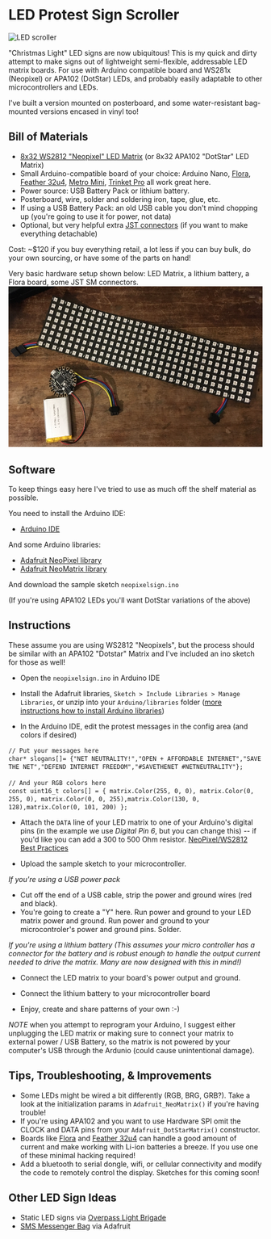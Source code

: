 LED Protest Sign Scroller
================================

![LED scroller](http://i.giphy.com/gQoLZwt0bDpok.gif)

"Christmas Light" LED signs are now ubiquitous! This is my quick and dirty attempt to make signs out of lightweight semi-flexible, addressable LED matrix boards. For use with Arduino compatible board and WS281x (Neopixel) or APA102 (DotStar) LEDs, and probably easily adaptable to other microcontrollers and LEDs. 

I've built a version mounted on posterboard, and some water-resistant bag-mounted versions encased in vinyl too!

Bill of Materials
------------

* [8x32 WS2812 "Neopixel" LED Matrix](https://www.adafruit.com/product/2294) (or 8x32 APA102 "DotStar" LED Matrix)
* Small Arduino-compatible board of your choice: Arduino Nano, [Flora](https://www.adafruit.com/product/659), [Feather 32u4](https://www.adafruit.com/products/2771), [Metro Mini](https://www.adafruit.com/products/2590), [Trinket Pro](https://www.adafruit.com/products/2000) all work great here.
* Power source: USB Battery Pack or lithium battery.
* Posterboard, wire, solder and soldering iron, tape, glue, etc.
* If using a USB Battery Pack: an old USB cable you don't mind chopping up (you're going to use it for power, not data)
* Optional, but very helpful extra [JST connectors](https://www.adafruit.com/products/1663) (if you want to make everything detachable)

Cost: ~$120 if you buy everything retail, a lot less if you can buy bulk, do your own sourcing, or have some of the parts on hand!

Very basic hardware setup shown below: LED Matrix, a lithium battery, a Flora board, some JST SM connectors.
![Hardware components](./led1.png)

Software
------------
To keep things easy here I've tried to use as much off the shelf material as possible.

You need to install the Arduino IDE:

* [Arduino IDE](https://www.arduino.cc/en/main/software)

And some Arduino libraries: 

* [Adafruit NeoPixel library](https://github.com/adafruit/Adafruit_NeoPixel)
* [Adafruit NeoMatrix library](https://github.com/adafruit/Adafruit_NeoMatrix)

And download the sample sketch `neopixelsign.ino`

(If you're using APA102 LEDs you'll want DotStar variations of the above)

Instructions
------------
These assume you are using WS2812 "Neopixels", but the process should be similar with an APA102 "Dotstar" Matrix and I've included an ino sketch for those as well!

* Open the `neopixelsign.ino` in Arduino IDE
* Install the Adafruit libraries, `Sketch > Include Libraries > Manage Libraries`, or unzip into your `Arduino/libraries` folder ([more instructions how to install Arduino libraries](https://www.arduino.cc/en/Guide/Libraries))

* In the Arduino IDE, edit the protest messages in the config area (and colors if desired)

```
// Put your messages here
char* slogans[]= {"NET NEUTRALITY!","OPEN + AFFORDABLE INTERNET","SAVE THE NET","DEFEND INTERNET FREEDOM","#SAVETHENET #NETNEUTRALITY"};

// And your RGB colors here
const uint16_t colors[] = { matrix.Color(255, 0, 0), matrix.Color(0, 255, 0), matrix.Color(0, 0, 255),matrix.Color(130, 0, 128),matrix.Color(0, 101, 200) };

```

* Attach the `DATA` line of your LED matrix to one of your Arduino's digital pins (in the example we use _Digital Pin 6_, but you can change this) -- if you'd like you can add a 300 to 500 Ohm resistor. 
[NeoPixel/WS2812 Best Practices](https://learn.adafruit.com/adafruit-neopixel-uberguide/best-practices)

* Upload the sample sketch to your microcontroller. 

_If you're using a USB power pack_
* Cut off the end of a USB cable, strip the power and ground wires (red and black).
* You're going to create a "Y" here. Run power and ground to your LED matrix power and ground. Run power and ground to your microcontroler's power and ground pins. Solder. 

_If you're using a lithium battery (This assumes your micro controller has a connector for the battery and is robust enough to handle the output current needed to drive the matrix. Many are now designed with this in mind!)_

* Connect the LED matrix to your board's power output and ground.
* Connect the lithium battery to your microcontroller board

* Enjoy, create and share patterns of your own :-)


*NOTE* when you attempt to reprogram your Arduino, I suggest either unplugging the LED matrix or making sure to connect your matrix to external power / USB Battery, so the matrix is not powered by your computer's USB through the Ardunio (could cause unintentional damage). 

Tips, Troubleshooting, & Improvements
------------

* Some LEDs might be wired a bit differently (RGB, BRG, GRB?). Take a look at the initialization params in `Adafruit_NeoMatrix()` if you're having trouble!
* If you're using APA102 and you want to use Hardware SPI omit the CLOCK and DATA pins from your `Adafruit_DotStarMatrix()` constructor.
* Boards like [Flora](https://www.adafruit.com/product/659) and [Feather 32u4](https://www.adafruit.com/products/2771) can handle a good amount of current and make working with Li-ion batteries a breeze. If you use one of these minimal hacking required!
* Add a bluetooth to serial dongle, wifi, or cellular connectivity and modify the code to remotely control the display. Sketches for this coming soon!

Other LED Sign Ideas
------------
* Static LED signs via [Overpass Light Brigade](https://www.dailykos.com/story/2011/11/18/1037625/--Make-Diary-DIY-LED-Signs-To-Light-Up-The-Night)
* [SMS Messenger Bag](https://learn.adafruit.com/smssenger-bag) via Adafruit
